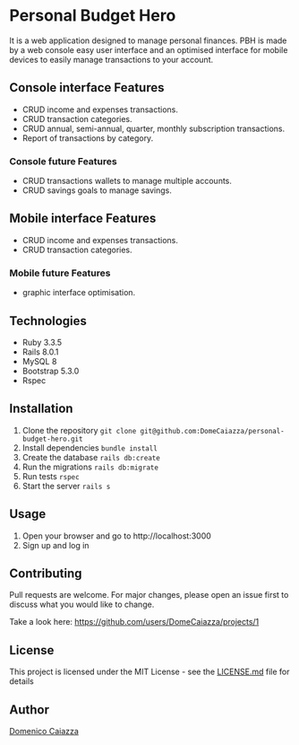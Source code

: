 # Personal Budget Hero
It is a web application designed to manage personal finances.
PBH is made by a web console easy user interface and an optimised interface for mobile devices to easily manage transactions to your account.

## Console interface Features
- CRUD income and expenses transactions.
- CRUD transaction categories.
- CRUD annual, semi-annual, quarter, monthly subscription transactions.
- Report of transactions by category.

### Console future Features
- CRUD transactions wallets to manage multiple accounts.
- CRUD savings goals to manage savings.

## Mobile interface Features
- CRUD income and expenses transactions.
- CRUD transaction categories.

### Mobile future Features
- graphic interface optimisation.

## Technologies
- Ruby 3.3.5
- Rails 8.0.1
- MySQL 8
- Bootstrap 5.3.0
- Rspec

## Installation
1. Clone the repository
```git clone git@github.com:DomeCaiazza/personal-budget-hero.git```
2. Install dependencies
```bundle install```
3. Create the database
```rails db:create```
4. Run the migrations
```rails db:migrate```
5. Run tests
```rspec```
6. Start the server
```rails s```
   
## Usage
1. Open your browser and go to http://localhost:3000
2. Sign up and log in

## Contributing
Pull requests are welcome. For major changes, please open an issue first to discuss what you would like to change.

Take a look here: https://github.com/users/DomeCaiazza/projects/1

## License
This project is licensed under the MIT License - see the [LICENSE.md](LICENSE.md) file for details

## Author
[Domenico Caiazza](https://domenicocaiazza.com)


